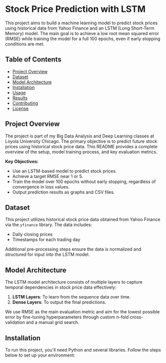 # Stock Price Prediction with LSTM

This project aims to build a machine learning model to predict stock prices using historical data from Yahoo Finance and an LSTM (Long Short-Term Memory) model. The main goal is to achieve a low root mean squared error (RMSE) while training the model for a full 100 epochs, even if early stopping conditions are met.

## Table of Contents
- [Project Overview](#project-overview)
- [Dataset](#dataset)
- [Model Architecture](#model-architecture)
- [Installation](#installation)
- [Usage](#usage)
- [Results](#results)
- [Contributing](#contributing)
- [License](#license)

## Project Overview

The project is part of my Big Data Analysis and Deep Learning classes at Loyola University Chicago. The primary objective is to predict future stock prices using historical stock price data. This README provides a complete overview of the setup, model training process, and key evaluation metrics.

**Key Objectives:**
- Use an LSTM-based model to predict stock prices.
- Achieve a target RMSE near 1 or 5.
- Train the model over 100 epochs without early stopping, regardless of convergence in loss values.
- Output prediction results as graphs and CSV files.

## Dataset

This project utilizes historical stock price data obtained from Yahoo Finance via the `yfinance` library. The data includes:
- Daily closing prices
- Timestamps for each trading day

Additional pre-processing steps ensure the data is normalized and structured for input into the LSTM model.

## Model Architecture

The LSTM model architecture consists of multiple layers to capture temporal dependencies in stock price data effectively:
1. **LSTM Layers**: To learn from the sequence data over time.
2. **Dense Layers**: To output the final predictions.

We use RMSE as the main evaluation metric and aim for the lowest possible error by fine-tuning hyperparameters through custom n-fold cross-validation and a manual grid search.

## Installation

To run this project, you'll need Python and several libraries. Follow the steps below to set up your environment:



